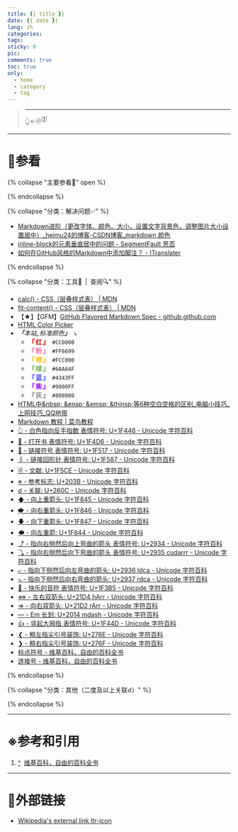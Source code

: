 ```yaml
---
title: {{ title }}
date: {{ date }}
lang: zh
categories:
tags:
sticky: 0
pic:
comments: true
toc: true
only:
  - home
  - category
  - tag
---
```


>
>
> <!-- more -->
>
> - - -
> 👆←🗎<sup id="cite_ref-1">*<font color="#808080">\[</font>[1](#cite_note-1)<font color="#808080">\]</font>*</sup>

---

# 📖参看

{% collapse "主要参看📖" open %}

{% endcollapse %}

{% collapse "分类：解决问题✅" %}

* [Markdown进阶（更改字体、颜色、大小，设置文字背景色，调整图片大小设置居中）\_heimu24的博客\-CSDN博客\_markdown 颜色](https://blog.csdn.net/heimu24/article/details/81189700)
* [inline\-block的元素垂直居中的问题 \- SegmentFault 思否](https://segmentfault.com/q/1010000019710978)
* [如何在GitHub风格的Markdown中添加脚注？ \- ITranslater](https://www.itranslater.com/qa/details/2117469006360740864)

{% endcollapse %}

{% collapse "分类：工具🧰&ensp;|&ensp;查阅🔍" %}

* [calc\(\) \- CSS（层叠样式表） | MDN](https:\/\/developer\.mozilla\.org\/zh\-CN\/docs\/Web\/CSS\/calc\(\))
* [fit\-content\(\) \- CSS（层叠样式表） | MDN](https://developer.mozilla.org/zh-CN/docs/Web/CSS/fit-content)
* 【★】【GFM】[GitHub Flavored Markdown Spec \- github\.github\.com](https://github.github.com/gfm/)
* [HTML Color Picker](https://www.w3schools.com/colors/colors_picker.asp)
* <font style="font-style:italic;"><b>「</b>本站_标准颜色<b>」</b></font>&ensp;⤵
    + <font style="color:#CC0000;font-weight:bold;">『&thinsp;红&thinsp;』</font>&ensp;`#CC0000`
    + <font style="color:#FF6699;font-weight:bold;">『&thinsp;粉&thinsp;』</font>&ensp;`#FF6699`
    + <font style="color:#FCC000;font-weight:bold;">『&thinsp;橙&thinsp;』</font>&ensp;`#FCC000`
    + <font style="color:#6AA84F;font-weight:bold;">『&thinsp;绿&thinsp;』</font>&ensp;`#6AA84F`
    + <font style="color:#4343FF;font-weight:bold;">『&thinsp;蓝&thinsp;』</font>&ensp;`#4343FF`
    + <font style="color:#9900FF;font-weight:bold;">『&thinsp;紫&thinsp;』</font>&ensp;`#9900FF`
    + <font style="color:#808080;font-weight:bold;">『&thinsp;灰&thinsp;』</font>&ensp;`#808080`
* [HTML中\&nbsp; \&ensp; \&emsp; \&thinsp;等6种空白空格的区别\_电脑小技巧\_上网技巧\_QQ地带](http://www.oicqzone.com/pc/2015083122336.html)
* [Markdown 教程 | 菜鸟教程](https://www.runoob.com/markdown/md-tutorial.html)
* [👆 \- 白色指向反手指数 表情符号: U\+1F446 \- Unicode 字符百科](https://unicode-table.com/cn/1F446/)
* [📖 \- 打开书 表情符号: U\+1F4D6 \- Unicode 字符百科](https://unicode-table.com/cn/1F4D6/)
* [🔗 \- 链接符号 表情符号: U\+1F517 \- Unicode 字符百科](https://unicode-table.com/cn/1F517/)
* [🖇 \- 链接回形针 表情符号: U\+1F587 \- Unicode 字符百科](https://unicode-table.com/cn/1F587/)
* [🗎 \- 文献: U\+1F5CE \- Unicode 字符百科](https://unicode-table.com/cn/1F5CE/)
* [※ \- 参考标志: U\+203B \- Unicode 字符百科](https://unicode-table.com/cn/203B/)
* [☌ \- 关联: U\+260C \- Unicode 字符百科](https://unicode-table.com/cn/260C/)
* [🡅 \- 向上重箭头: U\+1F845 \- Unicode 字符百科](https://unicode-table.com/cn/1F845/)
* [🡆 \- 向右重箭头: U\+1F846 \- Unicode 字符百科](https://unicode-table.com/cn/1F846/)
* [🡇 \- 向下重箭头: U\+1F847 \- Unicode 字符百科](https://unicode-table.com/cn/1F847/)
* [🡄 \- 向左重箭: U\+1F844 \- Unicode 字符百科](https://unicode-table.com/cn/1F844/)
* [⤴ \- 指向右侧然后向上弯曲的箭头 表情符号: U\+2934 \- Unicode 字符百科](https://unicode-table.com/cn/2934/)
* [⤵ \- 指向右侧然后向下弯曲的箭头 表情符号: U\+2935 cudarrr \- Unicode 字符百科](https://unicode-table.com/cn/2935/)
* [⤶ \- 指向下侧然后向左弯曲的箭头: U\+2936 ldca \- Unicode 字符百科](https://unicode-table.com/cn/2936/)
* [⤷ \- 指向下侧然后向右弯曲的箭头: U\+2937 rdca \- Unicode 字符百科](https://unicode-table.com/cn/2937/)
* [🎵 \- 快乐的音符 表情符号: U\+1F3B5 \- Unicode 字符百科](https://unicode-table.com/cn/1F3B5/)
* [⇔ \- 左右双箭头: U\+21D4 hArr \- Unicode 字符百科](https://unicode-table.com/cn/21D4/)
* [⇒ \- 向右双箭头: U\+21D2 rArr \- Unicode 字符百科](https://unicode-table.com/cn/21D2/)
* [— \- Em 长划: U\+2014 mdash \- Unicode 字符百科](https://unicode-table.com/cn/2014/)
* [👍 \- 竖起大拇指 表情符号: U\+1F44D \- Unicode 字符百科](https://unicode-table.com/cn/1F44D/)
* [❮ \- 粗左指尖引号装饰: U\+276E \- Unicode 字符百科](https://unicode-table.com/cn/276E/)
* [❯ \- 粗右指尖引号装饰: U\+276F \- Unicode 字符百科](https://unicode-table.com/cn/276F/)
* [标点符号 \- 维基百科，自由的百科全书](https://zh.wikipedia.org/wiki/%E6%A0%87%E7%82%B9%E7%AC%A6%E5%8F%B7)
* [连接号 \- 维基百科，自由的百科全书](https://zh.wikipedia.org/wiki/%E8%BF%9E%E6%8E%A5%E5%8F%B7)

{% endcollapse %}

{% collapse "分类：其他（二度及以上关联☌）" %}

{% endcollapse %}

---

# ※参考和引用

1. <a id="cite_note-1" href="#cite_ref-1" aria-label="跳转" title="跳转">^</a>&ensp;[维基百科，自由的百科全书](https://zh.wikipedia.org/)

---

# 🔗外部链接

* [Wikipedia\'s external link ltr\-icon][Wikipedia__external_link_ltr-icon]<span style="display:inline-block !important;vertical-align:top !important;width:12px !important;height:fit-content(100%);padding:0 !important;border:0 !important;margin:0 !important;"><img src="https://zh.wikipedia.org/w/skins/Vector/resources/skins.vector.styles/images/external-link-ltr-icon.svg?48e54" alt="" style="display:inline-block;vertical-align:top !important;width:12px;height:12px;border:0 !important;margin:0 !important;" /></span>

[Wikipedia__external_link_ltr-icon]: https://zh.wikipedia.org/w/skins/Vector/resources/skins.vector.styles/images/external-link-ltr-icon.svg?48e54
